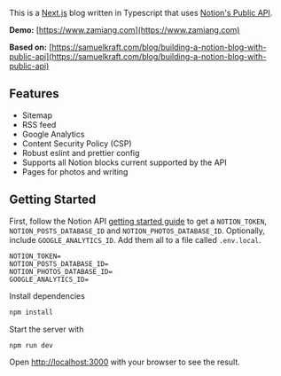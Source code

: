 This is a [Next.js](https://nextjs.org/) blog written in Typescript that uses [Notion's Public API](https://developers.notion.com).

**Demo:** [https://www.zamiang.com](https://www.zamiang.com)

**Based on:** [https://samuelkraft.com/blog/building-a-notion-blog-with-public-api](https://samuelkraft.com/blog/building-a-notion-blog-with-public-api)

## Features

- Sitemap
- RSS feed
- Google Analytics
- Content Security Policy (CSP)
- Robust eslint and prettier config
- Supports all Notion blocks current supported by the API
- Pages for photos and writing

## Getting Started

First, follow the Notion API [getting started guide](https://developers.notion.com/docs/getting-started) to get a `NOTION_TOKEN`, `NOTION_POSTS_DATABASE_ID` and `NOTION_PHOTOS_DATABASE_ID`. Optionally, include `GOOGLE_ANALYTICS_ID`. Add them all to a file called `.env.local`.

```
NOTION_TOKEN=
NOTION_POSTS_DATABASE_ID=
NOTION_PHOTOS_DATABASE_ID=
GOOGLE_ANALYTICS_ID=
```

Install dependencies

```bash
npm install
```

Start the server with

```bash
npm run dev
```

Open [http://localhost:3000](http://localhost:3000) with your browser to see the result.
